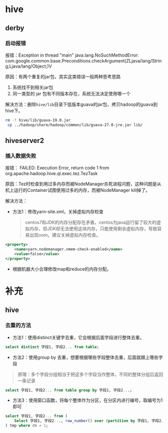 # hive

## derby

### 启动报错

报错：Exception in thread "main" java.lang.NoSuchMethodError: com.google.common.base.Preconditions.checkArgument(ZLjava/lang/String;Ljava/lang/Object;)V

原因：有两个重复的jar包，其实这类错误一般两种思考思路

1. 系统找不到相关jar包
2. 同一类型的 jar 包有不同版本存在，系统无法决定使用哪一个

解决方法：删除`hive/lib`目录下低版本guava的jar包，拷贝hadoop的guava到hive下。

~~~sh
rm -f hive/lib/guava-19.0.jar
 cp ../hadoop/share/hadoop/common/lib/guava-27.0-jre.jar lib/
~~~

## hiveserver2

### 插入数据失败

报错： FAILED: Execution Error, return code 1 from org.apache.hadoop.hive.ql.exec.tez.TezTask

原因：Tez时检查到用过多内存而被NodeManager杀死进程问题，这种问题是从机上运行的Container试图使用过多的内存，而被NodeManager kill掉了。

解决方法：

- 方法1：修改yarn-site.xml，关掉虚拟内存检查

	> centos7和JDK的内存分配存在矛盾，centos为java运行留了较大的虚拟内存，但JDK却无法使用这块内存，只能使用剩余虚拟内存，导致容易出现oom。建议关掉虚拟内存检查。

~~~xml
<property>
    <name>yarn.nodemanager.vmem-check-enabled</name>
    <value>false</value>
</property>
~~~

- 根据机器大小合理修改map和reduce的内存分配。

# 补充

## hive

### 去重的方法

- 方法1：使用distinct关键字去重，它会根据后面字段进行整体去重。

~~~sql
select distinct 字段1, 字段2... from table;
~~~



- 方法2：使用group by 去重，想要根据哪些字段整体去重，后面就跟上哪些字段

> 原理：多个字段分组相当于把这多个字段当作整体，不同的整体分组后返回一条记录

~~~sql
select 字段1, 字段2... from table group by 字段1, 字段2...;
~~~



- 方法3：使用窗口函数，将每个整体作为分区，在分区内进行编号，取编号为1即可

~~~sql
select 字段1, 字段2... from (
    Select 字段1, 字段2..., row_number() over (partition by 字段1, 字段2...) rn from table
) tmp where rn = 1;
~~~

